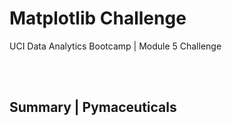 # Matplotlib Challenge

UCI Data Analytics Bootcamp | Module 5 Challenge

<br></br>

## Summary  |  Pymaceuticals
